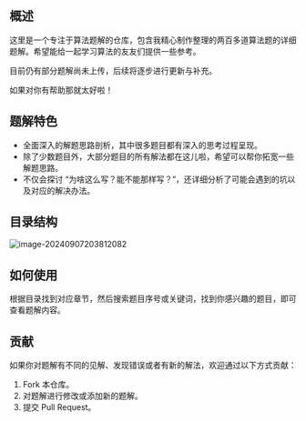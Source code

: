 ## 概述

这里是一个专注于算法题解的仓库，包含我精心制作整理的两百多道算法题的详细题解。希望能给一起学习算法的友友们提供一些参考。

目前仍有部分题解尚未上传，后续将逐步进行更新与补充。

如果对你有帮助那就太好啦！

## 题解特色

- 全面深入的解题思路剖析，其中很多题目都有深入的思考过程呈现。
- 除了少数题目外，大部分题目的所有解法都在这儿啦，希望可以帮你拓宽一些解题思路。
- 不仅会探讨 “为啥这么写？能不能那样写？”，还详细分析了可能会遇到的坑以及对应的解决办法。

## 目录结构

![image-20240907203812082](https://cdn.jsdelivr.net/gh/rangbiubiu/picBed@main/202409072038232.png)

## 如何使用

根据目录找到对应章节，然后搜索题目序号或关键词，找到你感兴趣的题目，即可查看题解内容。

## 贡献

如果你对题解有不同的见解、发现错误或者有新的解法，欢迎通过以下方式贡献：

1. Fork 本仓库。
2. 对题解进行修改或添加新的题解。
3. 提交 Pull Request。
